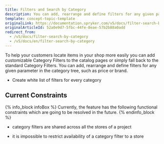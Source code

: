 ```yaml
---
title: Filters and Search by Category
description: You can add, rearrange and define filters for any given parameter in the category tree, such as price or brand.
template: concept-topic-template
originalLink: https://documentation.spryker.com/v5/docs/filter-search-by-category
originalArticleId: 52a0e9d7-5fbc-44fe-8eae-57b2b88a0add
redirect_from:
  - /v5/docs/filter-search-by-category
  - /v5/docs/en/filter-search-by-category
---
```


To help your customers locate items in your shop more easily you can add customizable Category Filters to the catalog pages or simply fall back to the standard Category Filters. You can add, rearrange and define filters for any given parameter in the category tree, such as price or brand.

* Create white list of filters for every category

## Current Constraints

{% info_block infoBox %}
Currently, the feature has the following functional constraints which are going to be resolved in the future.
{% endinfo_block %}

* category filters are shared across all the stores of a project

* it is impossible to restrict availability of a category filter to a store


